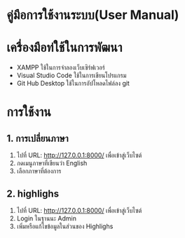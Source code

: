# **คู่มือการใช้งานระบบ(User Manual)**

# เครื่องมือท่ใช้ในการพัฒนา
  * XAMPP ใช้ในการจำลองเว็บเซิร์ฟเวอร์
  * Visual Studio Code ใช้ในการเขียนโปรแกรม
  * Git Hub Desktop ใช้ในการอัปโหลดไฟล์ลง git

# การใช้งาน
## 1. การเปลี่ยนภาษา 
1. ไปที่ URL: http://127.0.0.1:8000/ เพื่อเข้าสู่เว็บไซต์
2. กดเมนูภาษาที่เขียนว่า English
3. เลือกภาษาที่ต้องการ

## 2. highlighs
1.  ไปที่ URL: http://127.0.0.1:8000/ เพื่อเข้าสู่เว็บไซต์
2.  Login ในฐานนะ Admin
3.  เพิ่มหรือแก้ไขข้อมูลในส่วนของ Highlighs 
